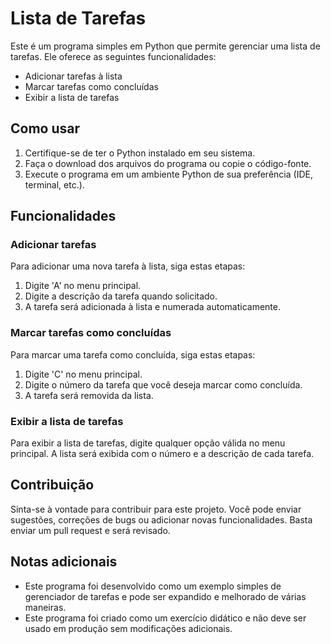 # Lista de Tarefas

Este é um programa simples em Python que permite gerenciar uma lista de tarefas. Ele oferece as seguintes funcionalidades:

- Adicionar tarefas à lista
- Marcar tarefas como concluídas
- Exibir a lista de tarefas

## Como usar

1. Certifique-se de ter o Python instalado em seu sistema.
2. Faça o download dos arquivos do programa ou copie o código-fonte.
3. Execute o programa em um ambiente Python de sua preferência (IDE, terminal, etc.).

## Funcionalidades

### Adicionar tarefas

Para adicionar uma nova tarefa à lista, siga estas etapas:

1. Digite 'A' no menu principal.
2. Digite a descrição da tarefa quando solicitado.
3. A tarefa será adicionada à lista e numerada automaticamente.

### Marcar tarefas como concluídas

Para marcar uma tarefa como concluída, siga estas etapas:

1. Digite 'C' no menu principal.
2. Digite o número da tarefa que você deseja marcar como concluída.
3. A tarefa será removida da lista.

### Exibir a lista de tarefas

Para exibir a lista de tarefas, digite qualquer opção válida no menu principal. A lista será exibida com o número e a descrição de cada tarefa.

## Contribuição

Sinta-se à vontade para contribuir para este projeto. Você pode enviar sugestões, correções de bugs ou adicionar novas funcionalidades. Basta enviar um pull request e será revisado.

## Notas adicionais

- Este programa foi desenvolvido como um exemplo simples de gerenciador de tarefas e pode ser expandido e melhorado de várias maneiras.
- Este programa foi criado como um exercício didático e não deve ser usado em produção sem modificações adicionais.
